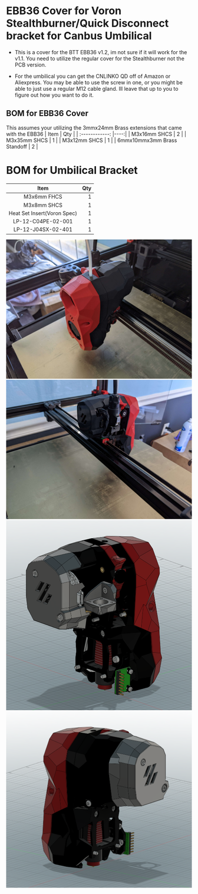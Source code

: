# EBB36 Cover for Voron Stealthburner/Quick Disconnect bracket for Canbus Umbilical #

- This is a cover for the BTT EBB36 v1.2, im not sure if it will work for the v1.1. You need to utilize the regular cover for the Stealthburner not the PCB version. 

- For the umbilical you can get the CNLINKO QD off of Amazon or Aliexpress. You may be able to use the screw in one, or you might be able to just use a regular M12 cable gland. Ill leave that up to you to figure out how you want to do it. 

## BOM for EBB36 Cover ##
This assumes your utilizing the 3mmx24mm Brass extensions that came with the EBB36
| Item | Qty |
| :------------: |----:| 
| M3x16mm SHCS | 2 |
| M3x35mm SHCS | 1 |
| M3x12mm SHCS | 1 |
| 6mmx10mmx3mm Brass Standoff | 2 |

# BOM for Umbilical Bracket #
| Item | Qty |
| :------------: |----:| 
| M3x6mm FHCS | 1 |
| M3x8mm SHCS | 1 |
| Heat Set Insert(Voron Spec) | 1 |
| LP-12-C04PE-02-001 | 1 |
| LP-12-J04SX-02-401 | 1 |




![Printed Image Right Side](Images/Printed-Right.jpg)
![Printed Image Left Side](Images/Printed-Left.jpg)
![CAD Image Left](Images/EBB_COVER_UMB_BR-LEFT.PNG)
![CAD Image Left](Images/EBB_COVER_UMB_BR-RIGHT.PNG)
